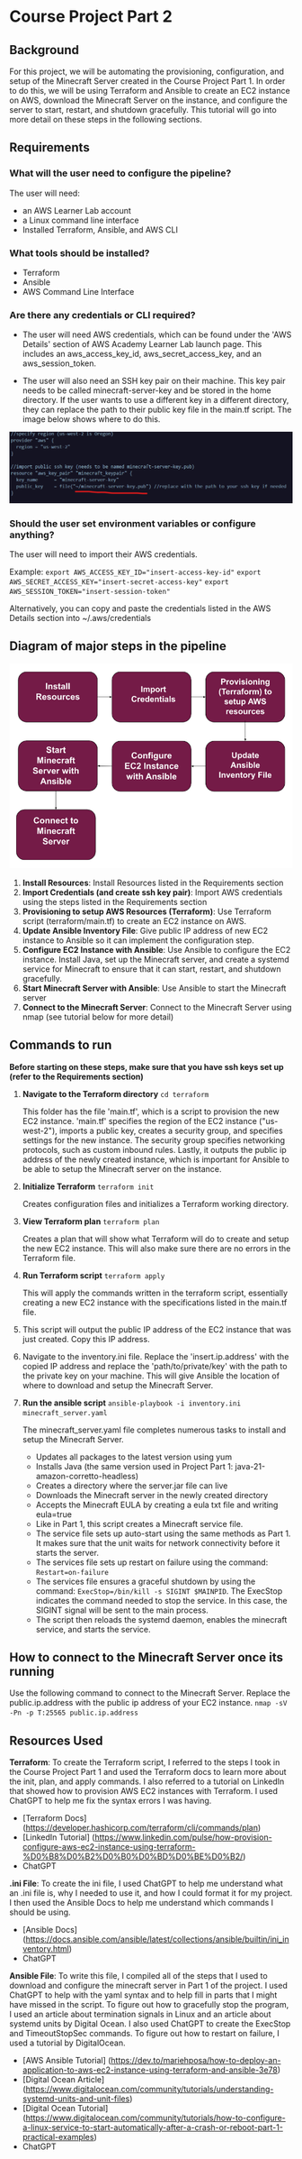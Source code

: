 # Course Project Part 2

## Background

For this project, we will be automating the provisioning, configuration, and setup of the Minecraft Server created in the Course Project Part 1. In order to do this, we will be using Terraform and Ansible to create an EC2 instance on AWS, download the Minecraft Server on the instance, and configure the server to start, restart, and shutdown gracefully. This tutorial will go into more detail on these steps in the following sections.

## Requirements

### What will the user need to configure the pipeline?

The user will need:

- an AWS Learner Lab account
- a Linux command line interface
- Installed Terraform, Ansible, and AWS CLI

### What tools should be installed?

- Terraform
- Ansible
- AWS Command Line Interface

### Are there any credentials or CLI required?

- The user will need AWS credentials, which can be found under the 'AWS Details' section of AWS Academy Learner Lab launch page. This includes an aws_access_key_id, aws_secret_access_key, and an aws_session_token.

- The user will also need an SSH key pair on their machine. This key pair needs to be called minecraft-server-key and be stored in the home directory. If the user wants to use a different key in a different directory, they can replace the path to their public key file in the main.tf script. The image below shows where to do this.

![pipeline_diagram](/images/ssh_key_path.png)

### Should the user set environment variables or configure anything?

The user will need to import their AWS credentials.

Example:
`export AWS_ACCESS_KEY_ID="insert-access-key-id"`
`export AWS_SECRET_ACCESS_KEY="insert-secret-access-key"`
`export AWS_SESSION_TOKEN="insert-session-token"`

Alternatively, you can copy and paste the credentials listed in the AWS Details section into ~/.aws/credentials

## Diagram of major steps in the pipeline

![pipeline_diagram](/images/pipeline_diagram.png)

1. **Install Resources**: Install Resources listed in the Requirements section
2. **Import Credentials (and create ssh key pair)**: Import AWS credentials using the steps listed in the Requirements section
3. **Provisioning to setup AWS Resources (Terraform)**: Use Terraform script (terraform/main.tf) to create an EC2 instance on AWS.
4. **Update Ansible Inventory File**: Give public IP address of new EC2 instance to Ansible so it can implement the configuration step.
5. **Configure EC2 Instance with Ansible**: Use Ansible to configure the EC2 instance. Install Java, set up the Minecraft server, and create a systemd service for Minecraft to ensure that it can start, restart, and shutdown gracefully.
6. **Start Minecraft Server with Ansible**: Use Ansible to start the Minecraft server
7. **Connect to the Minecraft Server**: Connect to the Minecraft Server using nmap (see tutorial below for more detail)

## Commands to run

**Before starting on these steps, make sure that you have ssh keys set up (refer to the Requirements section)**

1. **Navigate to the Terraform directory**
   `cd terraform`

   This folder has the file 'main.tf', which is a script to provision the new EC2 instance. 'main.tf' specifies the region of the EC2 instance ("us-west-2"), imports a public key, creates a security group, and specifies settings for the new instance. The security group specifies networking protocols, such as custom inbound rules. Lastly, it outputs the public ip address of the newly created instance, which is important for Ansible to be able to setup the Minecraft server on the instance.

2. **Initialize Terraform**
   `terraform init`

   Creates configuration files and initializes a Terraform working directory.

3. **View Terraform plan**
   `terraform plan`

   Creates a plan that will show what Terraform will do to create and setup the new EC2 instance. This will also make sure there are no errors in the Terraform file.

4. **Run Terraform script**
   `terraform apply`

   This will apply the commands written in the terraform script, essentially creating a new EC2 instance with the specifications listed in the main.tf file.

5. This script will output the public IP address of the EC2 instance that was just created. Copy this IP address.

6. Navigate to the inventory.ini file. Replace the 'insert.ip.address' with the copied IP address and replace the 'path/to/private/key' with the path to the private key on your machine. This will give Ansible the location of where to download and setup the Minecraft Server.
7. **Run the ansible script**
   `ansible-playbook -i inventory.ini minecraft_server.yaml`

   The minecraft_server.yaml file completes numerous tasks to install and setup the Minecraft Server.

   - Updates all packages to the latest version using yum
   - Installs Java (the same version used in Project Part 1: java-21-amazon-corretto-headless)
   - Creates a directory where the server.jar file can live
   - Downloads the Minecraft server in the newly created directory
   - Accepts the Minecraft EULA by creating a eula txt file and writing eula=true
   - Like in Part 1, this script creates a Minecraft service file.
   - The service file sets up auto-start using the same methods as Part 1. It makes sure that the unit waits for network connectivity before it starts the server.
   - The services file sets up restart on failure using the command: `Restart=on-failure`
   - The services file ensures a graceful shutdown by using the command: `ExecStop=/bin/kill -s SIGINT $MAINPID`. The ExecStop indicates the command needed to stop the service. In this case, the SIGINT signal will be sent to the main process.
   - The script then reloads the systemd daemon, enables the minecraft service, and starts the service.

## How to connect to the Minecraft Server once its running

Use the following command to connect to the Minecraft Server. Replace the public.ip.address with the public ip address of your EC2 instance.
`nmap -sV -Pn -p T:25565 public.ip.address`

## Resources Used

**Terraform**: To create the Terraform script, I referred to the steps I took in the Course Project Part 1 and used the Terraform docs to learn more about the init, plan, and apply commands. I also referred to a tutorial on LinkedIn that showed how to provision AWS EC2 instances with Terraform. I used ChatGPT to help me fix the syntax errors I was having.

- [Terraform Docs] (https://developer.hashicorp.com/terraform/cli/commands/plan)
- [LinkedIn Tutorial] (https://www.linkedin.com/pulse/how-provision-configure-aws-ec2-instance-using-terraform-%D0%B8%D0%B2%D0%B0%D0%BD%D0%BE%D0%B2/)
- ChatGPT

**.ini File**: To create the ini file, I used ChatGPT to help me understand what an .ini file is, why I needed to use it, and how I could format it for my project. I then used the Ansible Docs to help me understand which commands I should be using.

- [Ansible Docs] (https://docs.ansible.com/ansible/latest/collections/ansible/builtin/ini_inventory.html)
- ChatGPT

**Ansible File**: To write this file, I compiled all of the steps that I used to download and configure the minecraft server in Part 1 of the project. I used ChatGPT to help with the yaml syntax and to help fill in parts that I might have missed in the script. To figure out how to gracefully stop the program, I used an article about termination signals in Linux and an article about systemd units by Digital Ocean. I also used ChatGPT to create the ExecStop and TimeoutStopSec commands. To figure out how to restart on failure, I used a tutorial by DigitalOcean.

- [AWS Ansible Tutorial] (https://dev.to/mariehposa/how-to-deploy-an-application-to-aws-ec2-instance-using-terraform-and-ansible-3e78)
- [Digital Ocean Article] (https://www.digitalocean.com/community/tutorials/understanding-systemd-units-and-unit-files)
- [Digital Ocean Tutorial] (https://www.digitalocean.com/community/tutorials/how-to-configure-a-linux-service-to-start-automatically-after-a-crash-or-reboot-part-1-practical-examples)
- ChatGPT
